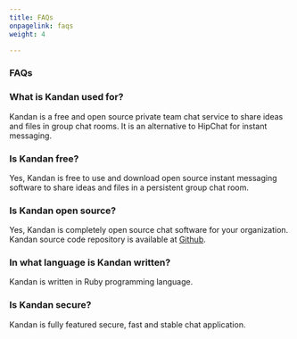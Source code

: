 ```yaml
---
title: FAQs
onpagelink: faqs
weight: 4

---
```


### **FAQs**

### What is Kandan used for?
Kandan is a free and open source private team chat service to share ideas and files in group chat rooms. It is an alternative to HipChat for instant messaging.
### Is Kandan free?
Yes, Kandan is free to use and download open source instant messaging software to share ideas and files in a persistent group chat room.
### Is Kandan open source?
Yes, Kandan is completely open source chat software for your organization. Kandan source code repository is available at [Github](https://github.com/kandanapp/kandan).
### In what language is Kandan written?
Kandan is written in Ruby programming language.
### Is Kandan secure?
Kandan is fully featured secure, fast and stable chat application.